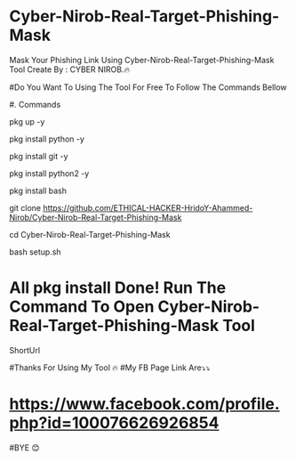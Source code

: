 # Cyber-Nirob-Real-Target-Phishing-Mask
Mask Your Phishing Link Using Cyber-Nirob-Real-Target-Phishing-Mask Tool Create By : CYBER NIROB.🔥

#Do You Want To Using The Tool For Free To Follow The Commands Bellow

#.  Commands

 pkg up -y


 pkg install python -y


 pkg install git -y


 pkg install python2 -y


 pkg install bash



 git clone https://github.com/ETHICAL-HACKER-HridoY-Ahammed-Nirob/Cyber-Nirob-Real-Target-Phishing-Mask


 cd Cyber-Nirob-Real-Target-Phishing-Mask


 bash setup.sh

# All pkg install Done! Run The Command To Open Cyber-Nirob-Real-Target-Phishing-Mask Tool


 ShortUrl




#Thanks For Using My Tool 🔥
#My FB Page Link Are⤵️⤵️
# https://www.facebook.com/profile.php?id=100076626926854


#BYE 😊
